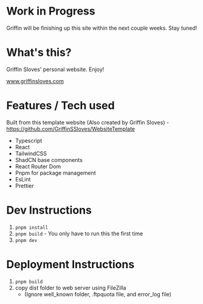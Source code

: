 # Work in Progress

Griffin will be finishing up this site within the next couple weeks. Stay tuned!

# What's this?

Griffin Sloves' personal website. Enjoy!

www.griffinsloves.com

# Features / Tech used

Built from this template website (Also created by Griffin Sloves) - https://github.com/GriffinSSloves/WebsiteTemplate

-   Typescript
-   React
-   TailwindCSS
-   ShadCN base components
-   React Router Dom
-   Pnpm for package management
-   EsLint
-   Prettier

# Dev Instructions

1. `pnpm install`
2. `pnpm build` - You only have to run this the first time
3. `pnpm dev`

# Deployment Instructions

1. `pnpm build`
2. copy dist folder to web server using FileZilla
    - (Ignore well_known folder, .ftpquota file, and error_log file)
